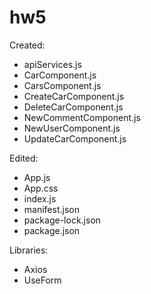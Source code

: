 # hw5 

Created:
- apiServices.js
- CarComponent.js
- CarsComponent.js
- CreateCarComponent.js
- DeleteCarComponent.js
- NewCommentComponent.js
- NewUserComponent.js
- UpdateCarComponent.js

Edited:
- App.js
- App.css
- index.js
- manifest.json
- package-lock.json
- package.json

Libraries:
- Axios
- UseForm
